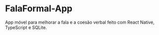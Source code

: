 # FalaFormal-App
App móvel para melhorar a fala e a coesão verbal feito com React Native, TypeScript e SQLite.
